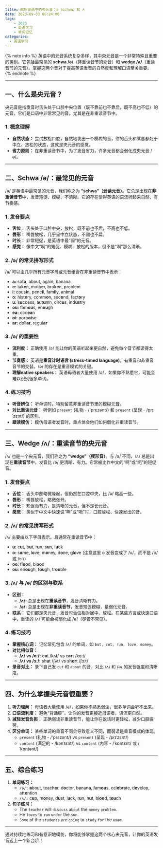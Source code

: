 ```yaml
---
title: 解析英语中的央元音：ə（schwa）和 ʌ
date: 2023-09-03 06:24:00
tags: 
    - 2023
    - 英语学习
    - 单词记忆
categories: 
  - 英语学习
---
```


{% note info %}
英语中的元音系统复杂多样，其中央元音是一个非常特殊且重要的类别。它包括最常见的 **schwa /ə/**（非重读音节的元音）和 **wedge /ʌ/**（重读音节的元音）。掌握这两个音对于提高英语发音的自然度和理解口语至关重要。
{% endnote %}

---

## 一、什么是央元音？

央元音是指发音时舌头处于口腔中央位置（既不靠前也不靠后，既不高也不低）的元音。它们是口语中非常常见的音，尤其是在非重读音节中。

### 1. 概念理解

*   **自然状态：** 尝试放松口腔，自然地发出一个模糊的音，你的舌头和嘴唇都处于中立、放松的状态，这就是央元音的感觉。
*   **省力原则：** 在非重读音节中，为了发音省力，许多元音都会弱化成央元音 /ə/。

---

## 二、Schwa /ə/：最常见的元音

/ə/ 是英语中最常见的元音，我们称之为 **“schwa”（弱读元音）**。它总是出现在**非重读音节**中，发音短促、模糊、不清晰。它的存在使得英语的语流听起来自然、有节奏感。

### 1. 发音要点

*   **舌位：** 舌头处于口腔中央，放松，既不前也不后，不高也不低。
*   **唇形：** 嘴唇放松，几乎呈中立状态，不圆也不扁。
*   **时长：** 非常短促，是英语中最“弱”的元音。
*   **感觉：** 像中文“啊”的短促、模糊、放松的版本，但不是“啊”那么清晰。

### 2. /ə/ 的常见拼写形式

/ə/ 可以由几乎所有元音字母或元音组合在非重读音节中表示：

*   **a:** sof**a**, about, again, banana
*   **e:** tak**e**n, moth**e**r, brok**e**n, problem
*   **i:** cous**i**n, penc**i**l, fam**i**ly, an**i**mal
*   **o:** hist**o**ry, comm**o**n, sec**o**nd, fact**o**ry
*   **u:** s**u**ccess, aut**u**mn, circ**u**s, ind**u**stry
*   **ou:** fam**ou**s, en**ou**gh
*   **ea:** occ**ea**n
*   **oi:** porp**oi**se
*   **ar:** doll**ar**, regul**ar**

### 3. /ə/ 的重要性

*   **流利度：** 正确使用 /ə/ 能让你的英语听起来更自然，避免每个音节都读得太重。
*   **节奏感：** 英语是**重音计时语言 (stress-timed language)**，有重音和非重音音节的交替。/ə/ 的存在是重音模式的关键。
*   **理解native speakers：** 英语母语者大量使用 /ə/，如果你不熟悉它，可能会难以识别很多单词。

### 4. 练习技巧

*   **听音辨位：** 听单词时，特别留意非重读音节里的模糊元音。
*   **对比重读元音：** 听例如 `present` (礼物 - /'prɛzənt/) 和 `present` (呈现 - /prɪˈzɛnt/) 的区别。
*   **跟读模仿：** 模仿母语者发音时，重点体会他们如何弱化非重读音节。

---

## 三、Wedge /ʌ/：重读音节的央元音

/ʌ/ 也是一个央元音，我们称之为 **“wedge”（楔形音）**。与 /ə/ 不同，/ʌ/ 总是出现在**重读音节**中，发音比 /ə/ 更清晰、有力。它常被比作中文的“啊”或“呃”的短促音。

### 1. 发音要点

*   **舌位：** 舌头中部略微隆起，但仍然在口腔中央，比 /ə/ 略高一些。
*   **唇形：** 嘴唇放松，略微张开。
*   **时长：** 短促而有力，是清晰的元音，但不是长元音。
*   **感觉：** 类似于中文中快速说“啊”或“呃”时，口腔放松、快速发出的音。

### 2. /ʌ/ 的常见拼写形式

/ʌ/ 主要由以下字母表示，且通常在重读音节中：

*   **u:** c**u**t, b**u**t, r**u**n, s**u**n, l**u**ck
*   **o:** s**o**me, l**o**ve, m**o**ney, d**o**ne, gl**o**ve (注意这里 o 发音变成了 /ʌ/，而不是 /ɒ/ 或 /ɔ:/)
*   **oo:** fl**oo**d, bl**oo**d
*   **ou:** en**ou**gh, t**ou**gh, tr**ou**ble

### 3. /ʌ/ 与 /ə/ 的区别与联系

*   **区别：**
    *   **/ʌ/:** 总是出现在**重读音节**，发音清晰有力。
    *   **/ə/:** 总是出现在**非重读音节**，发音短促模糊，是弱化元音。
*   **联系：** 它们都是央元音，发音时舌位相对居中、放松。在某些方言或快速口语中，重读的 /ʌ/ 可能会被弱化成 /ə/（尽管不常见）。

### 4. 练习技巧

*   **掌握核心词：** 记忆常见包含 /ʌ/ 的单词，如 `but, cut, run, love, money`。
*   **对比相似音：**
    *   **/ʌ/ vs /ɑː/:** c**u**t /kʌt/ vs c**ar**t /kɑːt/
    *   **/ʌ/ vs /ɔː/:** sh**u**t /ʃʌt/ vs sh**or**t /ʃɔːt/
*   **录音对比：** 录下自己发 `cut` 和 `about` 的音，对比 /ʌ/ 和 /ə/ 的发音强度和清晰度。

---

## 四、为什么掌握央元音很重要？

1.  **听力理解：** 母语者大量使用 /ə/，如果你不熟悉弱读，很多单词会听不出来。
2.  **口语流利度：** 避免“背诵腔”，让你的发音更接近母语者，语流更自然。
3.  **减轻发音负担：** 正确弱读非重读音节，能让你在说话时更轻松，减少口腔疲劳。
4.  **区分单词：** 某些单词的重音不同会导致意义不同，而弱读是重音模式的体现。
    *   `present` (礼物 - /'prɛzənt/) vs `present` (呈现 - /prɪˈzɛnt/)
    *   `content` (满足的 - /kənˈtɛnt/) vs `content` (内容 - /ˈkɒntɛnt/ 或 /ˈkɒntənt/)

---

## 五、综合练习

1.  **单词练习：**
    *   `/ə/:` **a**bout, teach**e**r, d**o**ctor, banan**a**, fam**ou**s, cel**e**brate, d**e**velop, att**e**ntion
    *   `/ʌ/:` c**u**p, m**o**ney, d**u**st, l**u**ck, r**u**n, h**u**t, bl**oo**d, t**ou**ch
2.  **句子练习：**
    *   The `teacher` will `discuss` `about` the `money` `problem`.
    *   He `loves` to `run` `under` the `sun`.
    *   `Some` of the `students` are `going` to `study` `for` the `exam`.

---

通过持续地练习和有意识地模仿，你将能够掌握这两个核心央元音，让你的英语发音迈上一个新台阶！
